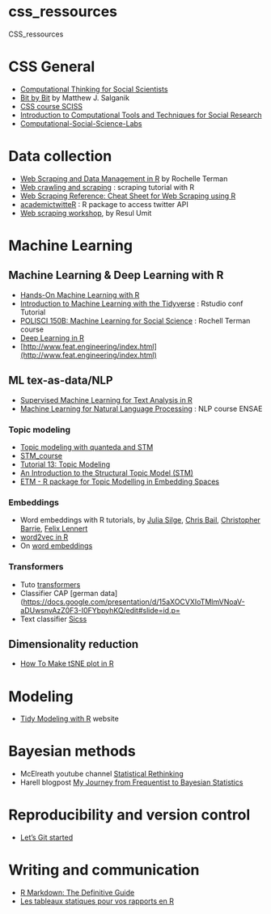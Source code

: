 # css_ressources
CSS_ressources

# CSS General

- [Computational Thinking for Social Scientists](https://jaeyk.github.io/comp_thinking_social_science/)
- [Bit by Bit](https://www.bitbybitbook.com/en/1st-ed/preface/) by Matthew J. Salganik
- [CSS course SCISS](https://cbail.github.io/comp_soc_grad/Home.html#Course_Description)
- [Introduction to Computational Tools and Techniques for Social Research ](https://github.com/rochelleterman/PS239T)
- [Computational-Social-Science-Labs](https://github.com/dlab-berkeley/Computational-Social-Science-Training-Program)

# Data collection

- [Web Scraping and Data Management in R](https://github.com/rochelleterman/ESS-webscraping) by Rochelle Terman
- [Web crawling and scraping](https://tm4ss.github.io/docs/Tutorial_1_Web_scraping.html) : scraping tutorial with R
- [Web Scraping Reference: Cheat Sheet for Web Scraping using R](https://github.com/yusuzech/r-web-scraping-cheat-sheet)
- [academictwitteR](https://github.com/cjbarrie/academictwitteR) : R package to access twitter API
- [Web scraping workshop](https://resulumit.com/teaching/scrp_workshop.html#1), by Resul Umit 
# Machine Learning

## Machine Learning & Deep Learning with R

- [Hands-On Machine Learning with R](https://bradleyboehmke.github.io/HOML/)
- [Introduction to Machine Learning with the Tidyverse](https://conf20-intro-ml.netlify.app/) : Rstudio conf Tutorial
- [POLISCI 150B: Machine Learning for Social Science](https://github.com/rochelleterman/polisci150b) : Rochell Terman course
- [Deep Learning in R](https://github.com/dlab-berkeley/R-Deep-Learning)
- [http://www.feat.engineering/index.html](http://www.feat.engineering/index.html)


## ML tex-as-data/NLP

- [Supervised Machine Learning for Text Analysis in R](https://smltar.com/)
- [Machine Learning for Natural Language Processing](https://nlp-ensae.github.io/) : NLP course ENSAE

### Topic modeling

- [Topic modeling with quanteda and STM](https://rstudio-pubs-static.s3.amazonaws.com/406792_9287b832dd9e413f97243628cb2f7ddb.html)
- [STM_course](https://rpubs.com/Rawrion/669023)
- [Tutorial 13: Topic Modeling](https://bookdown.org/valerie_hase/TextasData_HS2021/tutorial-13-topic-modeling.html)
- [An Introduction to the Structural Topic Model (STM)](https://burtmonroe.github.io/TextAsDataCourse/Tutorials/IntroSTM.nb.html)
- [ETM - R package for Topic Modelling in Embedding Spaces](https://pythonrepo.com/repo/bnosac-ETM-python-natural-language-processing)
### Embeddings

- Word embeddings with R tutorials, by [Julia Silge](https://juliasilge.com/blog/tidy-word-vectors/), [Chris Bail](https://cbail.github.io/textasdata/word2vec/rmarkdown/word2vec.html), [Christopher Barrie](https://raw.githack.com/cjbarrie/sicss_22/main/05_cta_notebook2.html), [Felix Lennert](https://bookdown.org/f_lennert/bookdown_script/day6.html)
- [word2vec in R](http://www.bnosac.be/index.php/blog/100-word2vec-in-R)
- On [word embeddings](https://ruder.io/word-embeddings-1/)

### Transformers

- Tuto [transformers](https://github.com/chkla/NLP2CSS-Tutorial)
- Classifier CAP [german data](https://docs.google.com/presentation/d/15aXOCVXIoTMlmVNoaV-aDUwsnvAzZ0F3-I0FYbpyhKQ/edit#slide=id.p=
- Text classifier [Sicss](https://colab.research.google.com/drive/13U89jMNzL-q_gg7sCSjrSWZIHnKA6UJ5?usp=sharing#scrollTo=9uapzhjYHeHl)
## Dimensionality reduction

- [How To Make tSNE plot in R](https://datavizpyr.com/how-to-make-tsne-plot-in-r/)

# Modeling

- [Tidy Modeling with R](https://www.tmwr.org/) website


# Bayesian methods

- McElreath youtube channel [Statistical Rethinking](https://www.youtube.com/playlist?list=PLDcUM9US4XdMROZ57-OIRtIK0aOynbgZN)
- Harell blogpost [My Journey from Frequentist to Bayesian Statistics](https://www.fharrell.com/post/journey/)


# Reproducibility and version control

- [Let’s Git started](https://happygitwithr.com/)

# Writing and communication

- [R Markdown: The Definitive Guide](https://bookdown.org/yihui/rmarkdown/)
- [Les tableaux statiques pour vos rapports en R](https://thinkr.fr/les-tableaux-statiques-pour-vos-rapports-en-r/)

